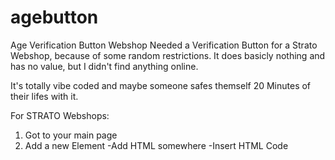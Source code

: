 # agebutton
Age Verification Button Webshop 
Needed a Verification Button for a Strato Webshop, because of some random restrictions. It does basicly nothing and has no value, but I didn't find anything online. 

It's totally vibe coded and maybe someone safes themself 20 Minutes of their lifes with it. 

For STRATO Webshops:

1. Got to your main page
2. Add a new Element
  -Add HTML somewhere
  -Insert HTML Code
